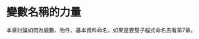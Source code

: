 # 變數名稱的力量
本章討論如何為變數、物件、基本資料命名，如果是要幫子程式命名去看第7章。

<!--stackedit_data:
eyJoaXN0b3J5IjpbMTk0NjI0MDU1NywtMjA5NzEzOTg0MV19
-->